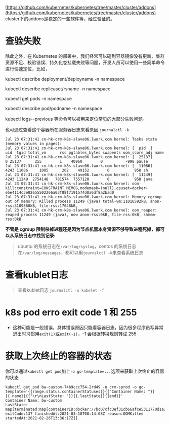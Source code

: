 [https://github.com/kubernetes/kubernetes/tree/master/cluster/addons](https://github.com/kubernetes/kubernetes/tree/master/cluster/addons)
cluster下的addons是稳定的一些软件等，经过验证的。

# 查验失败

除此之外，在 Kubernetes 的部署中，我们经常可以碰到容器镜像没有更新、集群资源不足、校验错误、持久化卷挂载失败等问题，开发人员可以使用一些简单命令进行快速定位，比如，

kubectl describe deployment/deployname -n namespace

kubectl describe replicaset/rsname -n namespace

kubectl get pods -n namespace 

kubectl describe pod/podname -n namespace

kubectl logs\--previous 等命令可以被用来定位常见的大部分失败问题。

也可通过查看这个容器所在服务器日志来看原因
`journalctl -k`
```
Jul 23 07:31:41 cn-hk-crm-k8s-slave06.lwork.com kernel: Tasks state (memory values in pages):
Jul 23 07:31:41 cn-hk-crm-k8s-slave06.lwork.com kernel: [  pid  ]   uid  tgid total_vm      rss pgtables_bytes swapents oom_score_adj name
Jul 23 07:31:41 cn-hk-crm-k8s-slave06.lwork.com kernel: [  25137]     0 25137      255        1    40960        0          -998 pause
Jul 23 07:31:41 cn-hk-crm-k8s-slave06.lwork.com kernel: [  11086]  4243 11086     1085      202    49152        0           958 sh
Jul 23 07:31:41 cn-hk-crm-k8s-slave06.lwork.com kernel: [  11249]  4243 11249  2754148   781574  7557120        0           958 java
Jul 23 07:31:41 cn-hk-crm-k8s-slave06.lwork.com kernel: oom-kill:constraint=CONSTRAINT_MEMCG,nodemask=(null),cpuset=docker-e5e4114c3e82655502266a03f88f7191574d0a6df8a2bad0
Jul 23 07:31:41 cn-hk-crm-k8s-slave06.lwork.com kernel: Memory cgroup out of memory: Killed process 11249 (java) total-vm:11016592kB, anon-rss:3109860kB, file-rss:17048kB,
Jul 23 07:31:41 cn-hk-crm-k8s-slave06.lwork.com kernel: oom_reaper: reaped process 11249 (java), now anon-rss:0kB, file-rss:0kB, shmem-rss:0kB
```
**不管是 cgroup 限制杀掉进程还是因为节点机器本身资源不够导致进程死掉，都可以从系统日志中找到记录:**
> ubuntu 的系统日志在`/var/log/syslog`，centos 的系统日志在`/var/log/messages`，都可以用`journalctl -k`来查看系统日志
# **查看kublet日志**
> 查看kublet日志 `journalctl -u kubelet -f`

# **k8s pod erro exit code 1 和 255**
*   这种可能是一般错误，具体错误原因只能看容器日志，因为很多程序员写异常退出时习惯用`exit(1)`或`exit(-1)`，-1 会根据转换规则转成 255

# **获取上次终止的容器的状态**
你可以通过`kubectl get pod`加上`-o go-template=...`选项来获取上次终止的容器的状态
```
kubectl get pod bw-custom-74b9ccc754-2rd49 -n crm-sprod -o go-template='{{range.status.containerStatuses}}{{"Container Name: "}}{{.name}}{{"\r\nLastState: "}}{{.lastState}}{{end}}' 
Container Name: bw-custom
LastState: map[terminated:map[containerID:docker://bc07cfc3ef31cb66afce5311770d1a2ffa2169988bcd7b4a11206645c8d1ec45 exitCode:137 finishedAt:2021-03-18T08:14:08Z reason:OOMKilled startedAt:2021-02-26T13:36:17Z]]
```

